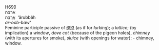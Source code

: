 <body>
  <p>H699<br>  ארבּה  <br> אֲרֻבָּה  ‎  ‘ărubbâh  <br><i>ar-oob-baw‘ </i><br>Feminine participle passive of <a href="h0693.htm">693</a> (as if for <i>lurking</i>); a <i>lattice</i>; (by implication) a <i>window</i>, <i>dove</i> <i>cot</i> (because of the pigeon holes), <i>chimney</i> (with its apertures for smoke), <i>sluice</i> (with openings for water): - chimney, window.<br></p>
 </body>